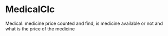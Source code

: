 # MedicalClc
Medical:  medicine price counted and find, is medicine available or not and what is the price of the medicine
